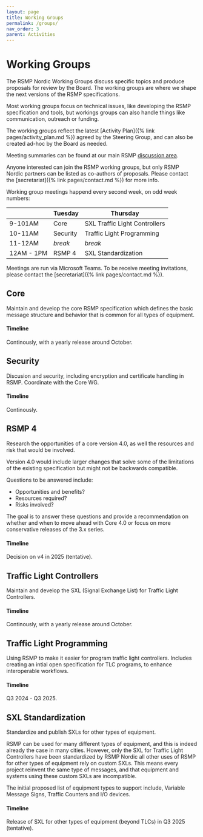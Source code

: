 ```yaml
---
layout: page
title: Working Groups
permalink: /groups/
nav_order: 3
parent: Activities
---
```


# Working Groups
The RSMP Nordic Working Groups discuss specific topics and produce proposals for review by the Board. The working groups are where we shape the next versions of the RSMP specifications.

Most working groups focus on technical issues, like developing the RSMP specification and tools, but workings groups can also handle things like communication, outreach or funding.

The working groups reflect the latest [Activity Plan]({% link pages/activity_plan.md %}) agreed by the Steering Group, and can also be created ad-hoc by the Board as needed.

Meeting summaries can be found at our main RSMP [discussion area](https://github.com/orgs/rsmp-nordic/discussions/categories/working-groups).

Anyone interested can join the RSMP working groups, but only RSMP Nordic partners can be listed as co-authors of proposals. Please contact the [secretariat]({% link pages/contact.md %}) for more info.

Working group meetings happend every second week, on odd week numbers:

|            | Tuesday       | Thursday                      |
|------------|---------------|-------------------------------|
|  9-101AM    | Core          | SXL Traffic Light Controllers |
| 10-11AM    | Security      | Traffic Light Programming     |
| 11-12AM    | _break_       | _break_                       |
| 12AM - 1PM | RSMP 4        | SXL Standardization           |

Meetings are run via Microsoft Teams. To be receive meeting invitations, please contact the [secretariat]({% link pages/contact.md %}).

## Core
Maintain and develop the core RSMP specification which defines the basic message structure and behavior that is common for all types of equipment.

#### Timeline
Continously, with a yearly release around October.


## Security
Discusion and security, including encryption and certificate handling in RSMP.
Coordinate with the Core WG.

#### Timeline
Continously.


## RSMP 4
Research the opportunities of a core version 4.0, as well the resources and risk that would be involved.

Version 4.0 would include larger changes that solve some of the limitations of the existing specification but might not be backwards compatible.

Questions to be answered include:

-	Opportunities and benefits?
-	Resources required?
-	Risks involved?

The goal is to answer these questions and provide a recommendation on whether and when to move ahead with Core 4.0 or focus on more conservative releases of the 3.x series.

#### Timeline
Decision on v4 in 2025 (tentative).


## Traffic Light Controllers
Maintain and develop the SXL (Signal Exchange List) for Traffic Light Controllers.

#### Timeline
Continously, with a yearly release around October.


## Traffic Light Programming
Using RSMP to make it easier for program traffic light controllers. Includes creating an intial open specification for TLC programs, to enhance interoperable workflows.

#### Timeline
Q3 2024 - Q3 2025.  


## SXL Standardization
Standardize and publish SXLs for other types of equipment.

RSMP can be used for many different types of equipment, and this is indeed already the case in many cities. However, only the SXL for Traffic Light Controllers have been standardized by RSMP Nordic all other uses of RSMP for other types of equipment rely on custom SXLs. This means every project reinvent the same type of messages, and that equipment and systems using these custom SXLs are incompatible.

The initial proposed list of equipment types to support include, Variable Message Signs, Traffic Counters and I/O devices.

#### Timeline
Release of SXL for other types of equipment (beyond TLCs) in Q3 2025 (tentative).
